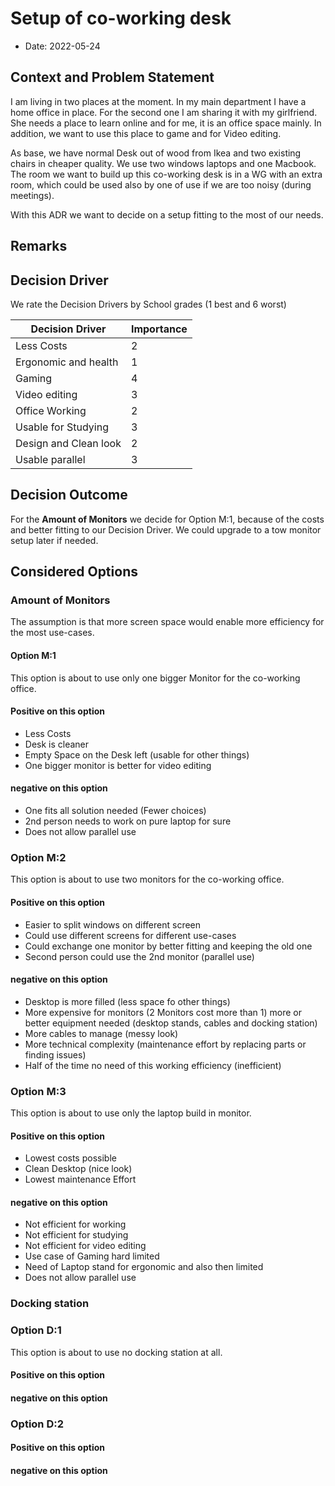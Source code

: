 # Setup of co-working desk
* Date: 2022-05-24

## Context and Problem Statement
I am living in two places at the moment. In my main department I have a home office in place. For the second one I am
sharing it with my girlfriend. She needs a place to learn online and for me, it is an office space mainly. In addition, we
want to use this place to game and for Video editing.

As base, we have normal Desk out of wood from Ikea and two existing chairs in cheaper quality. We use two
windows laptops and one Macbook. The room we want to build up this co-working desk is in a WG with an extra room, which could
be used also by one of use if we are too noisy (during meetings).

With this ADR we want to decide on a setup fitting to the most of our needs.

## Remarks

## Decision Driver
We rate the Decision Drivers by School grades (1 best and 6 worst)

| Decision Driver       | Importance |
|-----------------------|------------|
| Less Costs            | 2          | 
| Ergonomic and health  | 1          | 
| Gaming                | 4          | 
| Video editing         | 3          | 
| Office Working        | 2          | 
| Usable for Studying   | 3          | 
| Design and Clean look | 2          | 
| Usable parallel       | 3          |

## Decision Outcome
For the <strong>Amount of Monitors</strong> we decide for Option M:1, because of the costs and better fitting to our Decision Driver. We could upgrade
to a tow monitor setup later if needed.

## Considered Options

### Amount of Monitors
The assumption is that more screen space would enable more efficiency for the most use-cases.
#### Option M:1
This option is about to use only one bigger Monitor for the co-working office.
#### Positive on this option
* Less Costs
* Desk is cleaner
* Empty Space on the Desk left (usable for other things)
* One bigger monitor is better for video editing
#### negative on this option
* One fits all solution needed (Fewer choices)
* 2nd person needs to work on pure laptop for sure
* Does not allow parallel use

### Option M:2
This option is about to use two monitors for the co-working office.
#### Positive on this option
* Easier to split windows on different screen
* Could use different screens for different use-cases
* Could exchange one monitor by better fitting and keeping the old one
* Second person could use the 2nd monitor (parallel use)
#### negative on this option
* Desktop is more filled (less space fo other things)
* More expensive for monitors (2 Monitors cost more than 1) more or better equipment needed (desktop stands, cables and docking station)
* More cables to manage (messy look)
* More technical complexity (maintenance effort by replacing parts or finding issues)
* Half of the time no need of this working efficiency (inefficient)

### Option M:3
This option is about to use only the laptop build in monitor.
#### Positive on this option
* Lowest costs possible
* Clean Desktop (nice look)
* Lowest maintenance Effort

#### negative on this option
* Not efficient for working
* Not efficient for studying
* Not efficient for video editing
* Use case of Gaming hard limited
* Need of Laptop stand for ergonomic and also then limited
* Does not allow parallel use

### Docking station

### Option D:1
This option is about to use no docking station at all.
#### Positive on this option


#### negative on this option

### Option D:2

#### Positive on this option


#### negative on this option
 